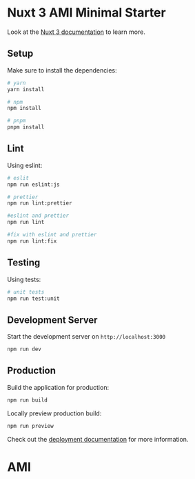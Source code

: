# Nuxt 3 AMI Minimal Starter

Look at the
[Nuxt 3 documentation](https://nuxt.com/docs/getting-started/introduction) to
learn more.

## Setup

Make sure to install the dependencies:

```bash
# yarn
yarn install

# npm
npm install

# pnpm
pnpm install
```

## Lint

Using eslint:

```bash
# eslit
npm run eslint:js

# prettier
npm run lint:prettier

#eslint and prettier
npm run lint

#fix with eslint and prettier
npm run lint:fix
```

## Testing

Using tests:

```bash
# unit tests
npm run test:unit
```

## Development Server

Start the development server on `http://localhost:3000`

```bash
npm run dev
```

## Production

Build the application for production:

```bash
npm run build
```

Locally preview production build:

```bash
npm run preview
```

Check out the
[deployment documentation](https://nuxt.com/docs/getting-started/deployment) for
more information.

# AMI
